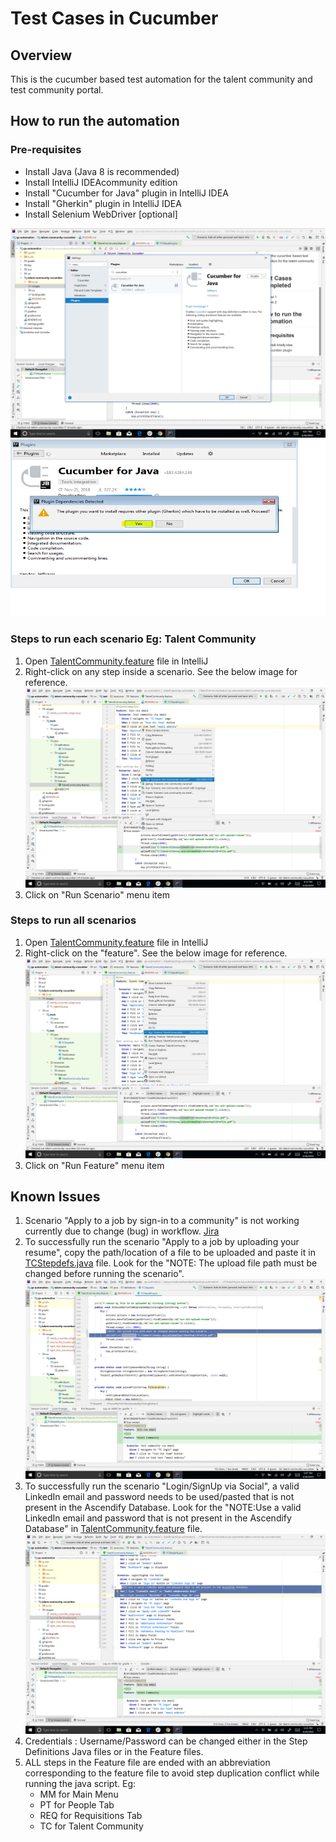 # Test Cases in Cucumber

## Overview

This is the cucumber based test automation for the talent community and test community portal.

## How to run the automation

### Pre-requisites

* Install Java (Java 8 is recommended)
* Install IntelliJ IDEAcommunity edition
* Install "Cucumber for Java" plugin in IntelliJ IDEA
* Install "Gherkin" plugin in IntelliJ IDEA
* Install Selenium WebDriver [optional]

![intellij_cucumber_plugin](images/intellij_cucumber_plugin.png)
![gherkin.png](images/gherkin.png)

### Steps to run each scenario Eg: Talent Community
1. Open [TalentCommunity.feature](src/test/resources/features/TalentCommunity.feature) file in IntelliJ
1. Right-click on any step inside a scenario. See the below image for reference.
![right_click_scenario](images/right_click_scenario.png)
1. Click on "Run Scenario" menu item

### Steps to run all scenarios
1. Open [TalentCommunity.feature](src/test/resources/features/TalentCommunity.feature) file in IntelliJ
1. Right-click on the "feature". See the below image for reference.
![right_click_feature](images/right_click_feature.png)
1. Click on "Run Feature" menu item

## Known Issues
1. Scenario "Apply to a job by sign-in to a community" is not working currently due to change (bug) in workflow.
 [Jira](https://ascendify.atlassian.net/browse/MV-16386)
1. To successfully run the scenario "Apply to a job by uploading your resume", copy the path/location of a file to be 
uploaded and paste it in [TCStepdefs.java](src/test/java/cucumber.mainmenu.definitions/TCStepdefs.java) file. Look for the "NOTE: The 
upload file path must be changed before running the scenario".
![resume_file_upload_location](images/resume_file_upload_location.png)
1. To successfully run the scenario "Login/SignUp via Social", a valid LinkedIn email and password needs to be used/pasted that 
is not present in the Ascendify Database. Look for the "NOTE:Use a valid LinkedIn email and password that is not present in the Ascendify Database" in [TalentCommunity.feature](src/test/resources/features/TalentCommunity.feature) file.
![linkedIn_email_pwd](images/linkedIn_email_pwd.png)
1. Credentials : Username/Password can be changed either in the Step Definitions Java files or in the Feature files.
1. ALL steps in the Feature file are ended with an abbreviation corresponding to the feature file to avoid step duplication conflict while running the java script.
Eg: 
    * MM for Main Menu
    * PT for People Tab
    * REQ for Requisitions Tab
    * TC for Talent Community 